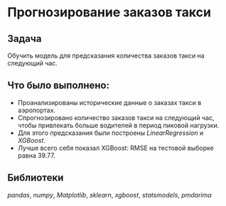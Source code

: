 # Прогнозирование заказов такси

## Задача

Обучить модель для предсказания количества заказов такси на следующий час.

## Что было выполнено:

- Проанализированы исторические данные о заказах такси в аэропортах.  
- Спрогнозировано количество заказов такси на следующий час, чтобы привлекать больше водителей в период пиковой нагрузки. 
- Для этого предсказания были построены *LinearRegression* и *XGBoost*.
- Лучше всего себя показал XGBoost: RMSE на тестовой выборке равна 39.77. 

## Библиотеки

*pandas*, *numpy*, *Matplotlib*, *sklearn*, *xgboost*, *statsmodels*, *pmdarima*
